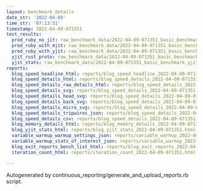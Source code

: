 ```yaml
---
layout: benchmark_details
date_str: '2022-04-09'
time_str: '07:13:51'
timestamp: 2022-04-09-071351
test_results:
  prod_ruby_no_jit: raw_benchmark_data/2022-04-09-071351_basic_benchmark_prod_ruby_no_jit.json
  prod_ruby_with_mjit: raw_benchmark_data/2022-04-09-071351_basic_benchmark_prod_ruby_with_mjit.json
  prod_ruby_with_yjit: raw_benchmark_data/2022-04-09-071351_basic_benchmark_prod_ruby_with_yjit.json
  yjit_rust_proto: raw_benchmark_data/2022-04-09-071351_basic_benchmark_yjit_rust_proto.json
  yjit_stats: raw_benchmark_data/2022-04-09-071351_basic_benchmark_yjit_stats.json
reports:
  blog_speed_headline_html: reports/blog_speed_headline_2022-04-09-071351.html
  blog_speed_details_html: reports/blog_speed_details_2022-04-09-071351.html
  blog_speed_details_raw_details_html: reports/blog_speed_details_2022-04-09-071351.raw_details.html
  blog_speed_details_svg: reports/blog_speed_details_2022-04-09-071351.svg
  blog_speed_details_head_svg: reports/blog_speed_details_2022-04-09-071351.head.svg
  blog_speed_details_back_svg: reports/blog_speed_details_2022-04-09-071351.back.svg
  blog_speed_details_micro_svg: reports/blog_speed_details_2022-04-09-071351.micro.svg
  blog_speed_details_tripwires_json: reports/blog_speed_details_2022-04-09-071351.tripwires.json
  blog_speed_details_csv: reports/blog_speed_details_2022-04-09-071351.csv
  blog_memory_details_html: reports/blog_memory_details_2022-04-09-071351.html
  blog_yjit_stats_html: reports/blog_yjit_stats_2022-04-09-071351.html
  variable_warmup_warmup_settings_json: reports/variable_warmup_2022-04-09-071351.warmup_settings.json
  variable_warmup_stats_of_interest_json: reports/variable_warmup_2022-04-09-071351.stats_of_interest.json
  blog_exit_reports_bench_list_html: reports/blog_exit_reports_2022-04-09-071351.bench_list.html
  iteration_count_html: reports/iteration_count_2022-04-09-071351.html

---
```

Autogenerated by continuous_reporting/generate_and_upload_reports.rb script.
